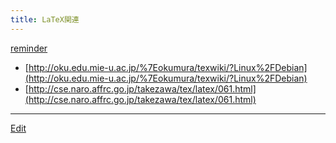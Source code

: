 ```yaml
---
title: LaTeX関連
---
```



[reminder](/reminder)

* [http://oku.edu.mie-u.ac.jp/%7Eokumura/texwiki/?Linux%2FDebian](http://oku.edu.mie-u.ac.jp/%7Eokumura/texwiki/?Linux%2FDebian)
* [http://cse.naro.affrc.go.jp/takezawa/tex/latex/061.html](http://cse.naro.affrc.go.jp/takezawa/tex/latex/061.html)




----
[Edit](https://github.com/vitroid/vitroid.github.io/edit/master/MD/LaTeX関連.md)
